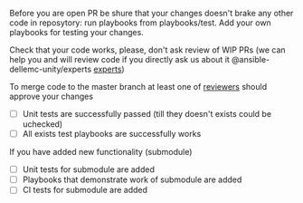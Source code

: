 Before you are open PR be shure that your changes doesn't brake any other code in reposytory: run playbooks from playbooks/test.
Add your own playbooks for testing your changes.

Check that your code works, please, don't ask review of WIP PRs (we can help you and will review code if you directly ask us about it @ansible-dellemc-unity/experts [experts](https://github.com/orgs/ansible-dellemc-unity/teams/experts))

To merge code to the master branch at least one of [reviewers](https://github.com/orgs/ansible-dellemc-unity/teams/reviewers) should approve your changes

- [ ] Unit tests are successfully passed (till they doesn't exists could be uchecked)
- [ ] All exists test playbooks are successfully works

If you have added new functionality (submodule)
- [ ] Unit tests for submodule are added
- [ ] Playbooks that demonstrate work of submodule are added
- [ ] CI tests for submodule are added
